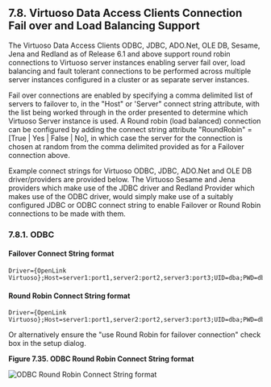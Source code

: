 <div id="dataccessclientsconfailandbalance" class="section">

<div class="titlepage">

<div>

<div>

## 7.8. Virtuoso Data Access Clients Connection Fail over and Load Balancing Support

</div>

</div>

</div>

The Virtuoso Data Access Clients ODBC, JDBC, ADO.Net, OLE DB, Sesame,
Jena and Redland as of Release 6.1 and above support round robin
connections to Virtuoso server instances enabling server fail over, load
balancing and fault tolerant connections to be performed across multiple
server instances configured in a cluster or as separate server
instances.

Fail over connections are enabled by specifying a comma delimited list
of servers to failover to, in the "Host" or 'Server" connect string
attribute, with the list being worked through in the order presented to
determine which Virtuoso Server instance is used. A Round robin (load
balanced) connection can be configured by adding the connect string
attribute "RoundRobin" = \[True \| Yes \| False \| No\], in which case
the server for the connection is chosen at random from the comma
delimited provided as for a Failover connection above.

Example connect strings for Virtuoso ODBC, JDBC, ADO.Net and OLE DB
driver/providers are provided below. The Virtuoso Sesame and Jena
providers which make use of the JDBC driver and Redland Provider which
makes use of the ODBC driver, would simply make use of a suitably
configured JDBC or ODBC connect string to enable Failover or Round Robin
connections to be made with them.

<div id="dataccessclientsconfailandbalanceodbc" class="section">

<div class="titlepage">

<div>

<div>

### 7.8.1. ODBC

</div>

</div>

</div>

<div id="dataccessclientsconfailandbalanceodbcf" class="section">

<div class="titlepage">

<div>

<div>

#### Failover Connect String format

</div>

</div>

</div>

``` programlisting
Driver={OpenLink Virtuoso};Host=server1:port1,server2:port2,server3:port3;UID=dba;PWD=dba;
```

</div>

<div id="dataccessclientsconfailandbalanceodbcr" class="section">

<div class="titlepage">

<div>

<div>

#### Round Robin Connect String format

</div>

</div>

</div>

``` programlisting
Driver={OpenLink Virtuoso};Host=server1:port1,server2:port2,server3:port3;UID=dba;PWD=dba;RoundRobin=Yes"
```

Or alternatively ensure the "use Round Robin for failover connection"
check box in the setup dialog.

<div class="figure-float">

<div id="adf1" class="figure">

**Figure 7.35. ODBC Round Robin Connect String format**

<div class="figure-contents">

<div class="mediaobject">

![ODBC Round Robin Connect String format](images/ui/adf1.png)

</div>

</div>

</div>

  

</div>

</div>

</div>

</div>
